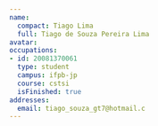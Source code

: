 ```yaml
---
name:
  compact: Tiago Lima
  full: Tiago de Souza Pereira Lima
avatar:
occupations:
- id: 20081370061
  type: student
  campus: ifpb-jp
  course: cstsi
  isFinished: true
addresses:
  email: tiago_souza_gt7@hotmail.c
---
```

